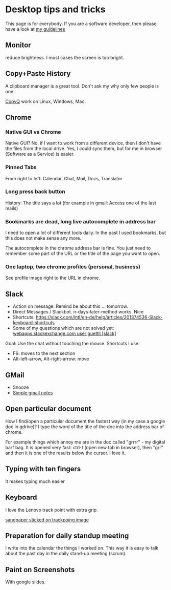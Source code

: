 # Desktop tips and tricks

This page is for everybody. If you are a software developer, then please have a look at [my guidelines](https://github.com/guettli/programming-guidelines)

## Monitor
reduce brightness. I most cases the screen is too bright.

## Copy+Paste History

A clipboard manager is a great tool. Don't ask my why only few people is one.

[CopyQ](https://github.com/hluk/CopyQ) work on Linux, Windows, Mac.

## Chrome 

### Native GUI vs Chrome

Native GUI? No, if I want to work from a different device, then I don't have the files from the local drive. Yes, I could sync them, but for me in browser (Software as a Service) is easier.  

### Pinned Tabs

From right to left: Calendar, Chat, Mail, Docs, Translator

### Long press back button

History: The title says a lot (for example in gmail: Access one of the last mails)

### Bookmarks are dead, long live autocomplete in address bar

I need to open a lot of different tools daily. In the past I used bookmarks, but this does not make
sense any more.

The autocomplete in the chrome address bar is fine. You just need to remember some part of the URL or 
the title of the page you want to open.



### One laptop, two chrome profiles (personal, business)

See profile image right to the URL in chrome.

## Slack

* Action on message: Remind be about this ... tomorrow.
* Direct Messages / Slackbot. n-days-later-method works. Nice
* Shortcuts: https://slack.com/intl/en-de/help/articles/201374536-Slack-keyboard-shortcuts
* Some of my questions which are not solved yet: [webapps.stackexchange.com user:guettli [slack]](https://webapps.stackexchange.com/search?q=user%3A95624+%5Bslack%5D)

Goal: Use the chat without touching the mouse. Shortcuts I use:
* F6: moves to the next section
* Alt-left-arrow, Alt-right-arrow: move

## GMail

* Snooze
* [Simple gmail notes](https://chrome.google.com/webstore/detail/simple-gmail-notes/jfjkcbkgjohminidbpendlodpfacgmlm)

## Open particular document

How I find/open a particular document the fastest way (in my case a google doc in gdrive)? I type the word of the title of the doc into the address bar of chrome.

For example things which annoy me are in the doc called "grrrr" - my digital barf bag. It is opened very fast: ctrl-t (open new tab in browser), then "grr" and then it is one of the results below the cursor. I love it.



## Typing with ten fingers
It makes typing much easier

## Keyboard

I love the Lenovo track point with extra grip. 

[sandpaper sticked on trackpoing image](https://raw.githubusercontent.com/guettli/programming-guidelines/master/sandpaper-sticked-on-track-point.jpg)

## Preparation for daily standup meeting

I write into the calendar the things I worked on. This way it is easy to talk about the past day in the daily stand-up meeting (scrum).

## Paint on Screenshots

With google slides. 


